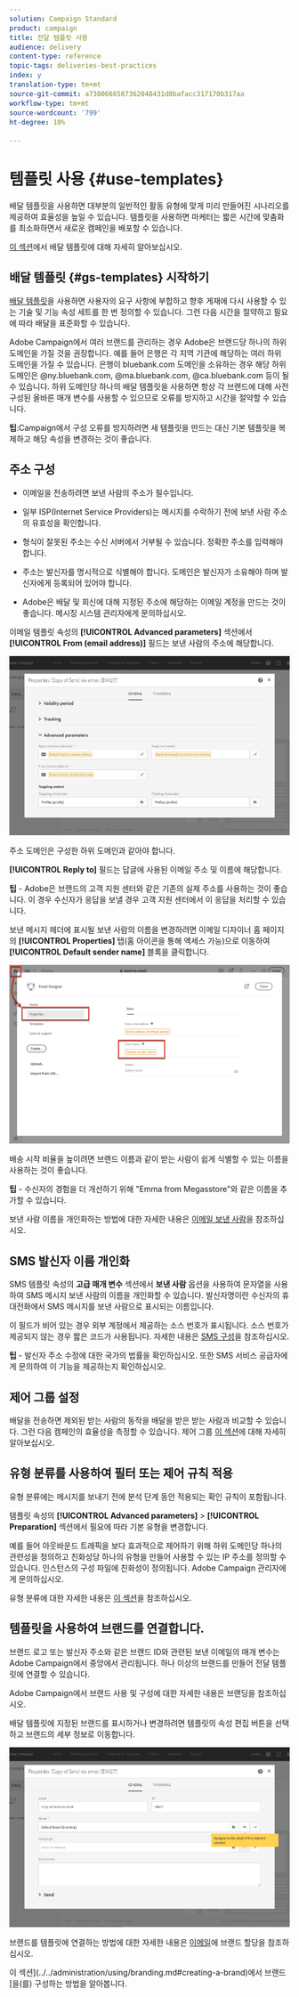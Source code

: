 ```yaml
---
solution: Campaign Standard
product: campaign
title: 전달 템플릿 사용
audience: delivery
content-type: reference
topic-tags: deliveries-best-practices
index: y
translation-type: tm+mt
source-git-commit: a7300666587362048431d0bafacc317170b317aa
workflow-type: tm+mt
source-wordcount: '799'
ht-degree: 10%

---
```



# 템플릿 사용 {#use-templates}

배달 템플릿을 사용하면 대부분의 일반적인 활동 유형에 맞게 미리 만들어진 시나리오를 제공하여 효율성을 높일 수 있습니다. 템플릿을 사용하면 마케터는 짧은 시간에 맞춤화를 최소화하면서 새로운 캠페인을 배포할 수 있습니다.

[이 섹션](../../start/using/marketing-activity-templates.md)에서 배달 템플릿에 대해 자세히 알아보십시오.

## 배달 템플릿 {#gs-templates} 시작하기

[배달 템플릿](../../start/using/marketing-activity-templates.md#creating-a-new-template)을 사용하면 사용자의 요구 사항에 부합하고 향후 게재에 다시 사용할 수 있는 기술 및 기능 속성 세트를 한 번 정의할 수 있습니다. 그런 다음 시간을 절약하고 필요에 따라 배달을 표준화할 수 있습니다.

Adobe Campaign에서 여러 브랜드를 관리하는 경우 Adobe은 브랜드당 하나의 하위 도메인을 가질 것을 권장합니다. 예를 들어 은행은 각 지역 기관에 해당하는 여러 하위 도메인을 가질 수 있습니다. 은행이 bluebank.com 도메인을 소유하는 경우 해당 하위 도메인은 @ny.bluebank.com, @ma.bluebank.com, @ca.bluebank.com 등이 될 수 있습니다. 하위 도메인당 하나의 배달 템플릿을 사용하면 항상 각 브랜드에 대해 사전 구성된 올바른 매개 변수를 사용할 수 있으므로 오류를 방지하고 시간을 절약할 수 있습니다.

**팁**:Campaign에서 구성 오류를 방지하려면 새 템플릿을 만드는 대신 기본 템플릿을 복제하고 해당 속성을 변경하는 것이 좋습니다.

## 주소 구성

* 이메일을 전송하려면 보낸 사람의 주소가 필수입니다.

* 일부 ISP(Internet Service Providers)는 메시지를 수락하기 전에 보낸 사람 주소의 유효성을 확인합니다.

* 형식이 잘못된 주소는 수신 서버에서 거부될 수 있습니다. 정확한 주소를 입력해야 합니다.

* 주소는 발신자를 명시적으로 식별해야 합니다. 도메인은 발신자가 소유해야 하며 발신자에게 등록되어 있어야 합니다.

* Adobe은 배달 및 회신에 대해 지정된 주소에 해당하는 이메일 계정을 만드는 것이 좋습니다. 메시징 시스템 관리자에게 문의하십시오.

이메일 템플릿 속성의 **[!UICONTROL Advanced parameters]** 섹션에서 **[!UICONTROL From (email address)]** 필드는 보낸 사람의 주소에 해당합니다.

![](assets/template-parameters.png)

주소 도메인은 구성한 하위 도메인과 같아야 합니다.

**[!UICONTROL Reply to]** 필드는 답글에 사용된 이메일 주소 및 이름에 해당합니다.

**팁**  - Adobe은 브랜드의 고객 지원 센터와 같은 기존의 실제 주소를 사용하는 것이 좋습니다. 이 경우 수신자가 응답을 보낼 경우 고객 지원 센터에서 이 응답을 처리할 수 있습니다.

보낸 메시지 헤더에 표시될 보낸 사람의 이름을 변경하려면 이메일 디자이너 홈 페이지의 **[!UICONTROL Properties]** 탭(홈 아이콘을 통해 액세스 가능)으로 이동하여 **[!UICONTROL Default sender name]** 블록을 클릭합니다.

![](assets/template-content.png)

배송 시작 비율을 높이려면 브랜드 이름과 같이 받는 사람이 쉽게 식별할 수 있는 이름을 사용하는 것이 좋습니다.

**팁**  - 수신자의 경험을 더 개선하기 위해 &quot;Emma from Megasstore&quot;와 같은 이름을 추가할 수 있습니다.

보낸 사람 이름을 개인화하는 방법에 대한 자세한 내용은 [이메일 보낸 사람](../../designing/using/subject-line.md#email-sender)을 참조하십시오.

## SMS 발신자 이름 개인화

SMS 템플릿 속성의 **고급 매개 변수** 섹션에서 **보낸 사람** 옵션을 사용하여 문자열을 사용하여 SMS 메시지 보낸 사람의 이름을 개인화할 수 있습니다. 발신자명이란 수신자의 휴대전화에서 SMS 메시지를 보낸 사람으로 표시되는 이름입니다.

이 필드가 비어 있는 경우 외부 계정에서 제공하는 소스 번호가 표시됩니다. 소스 번호가 제공되지 않는 경우 짧은 코드가 사용됩니다. 자세한 내용은 [SMS 구성](../../administration/using/configuring-sms-channel.md)을 참조하십시오.

**팁** - 발신자 주소 수정에 대한 국가의 법률을 확인하십시오. 또한 SMS 서비스 공급자에게 문의하여 이 기능을 제공하는지 확인하십시오.

## 제어 그룹 설정

배달을 전송하면 제외된 받는 사람의 동작을 배달을 받은 받는 사람과 비교할 수 있습니다. 그런 다음 캠페인의 효율성을 측정할 수 있습니다. 제어 그룹 [이 섹션](../../sending/using/control-group.md)에 대해 자세히 알아보십시오.

## 유형 분류를 사용하여 필터 또는 제어 규칙 적용

유형 분류에는 메시지를 보내기 전에 분석 단계 동안 적용되는 확인 규칙이 포함됩니다.

템플릿 속성의 **[!UICONTROL Advanced parameters]** > **[!UICONTROL Preparation]** 섹션에서 필요에 따라 기본 유형을 변경합니다.

예를 들어 아웃바운드 트래픽을 보다 효과적으로 제어하기 위해 하위 도메인당 하나의 관련성을 정의하고 친화성당 하나의 유형을 만들어 사용할 수 있는 IP 주소를 정의할 수 있습니다. 인스턴스의 구성 파일에 친화성이 정의됩니다. Adobe Campaign 관리자에게 문의하십시오.

유형 분류에 대한 자세한 내용은 [이 섹션](../../sending/using/managing-typologies.md)을 참조하십시오.

## 템플릿을 사용하여 브랜드를 연결합니다.

브랜드 로고 또는 발신자 주소와 같은 브랜드 ID와 관련된 보낸 이메일의 매개 변수는 Adobe Campaign에서 중앙에서 관리됩니다. 하나 이상의 브랜드를 만들어 전달 템플릿에 연결할 수 있습니다.

Adobe Campaign에서 브랜드 사용 및 구성에 대한 자세한 내용은 브랜딩을 참조하십시오.

배달 템플릿에 지정된 브랜드를 표시하거나 변경하려면 템플릿의 속성 편집 버튼을 선택하고 브랜드의 세부 정보로 이동합니다.

![](assets/template-brand.png)

브랜드를 템플릿에 연결하는 방법에 대한 자세한 내용은 [이메일](../../administration/using/branding.md#assigning-a-brand-to-an-email)에 브랜드 할당을 참조하십시오.

이 섹션](../../administration/using/branding.md#creating-a-brand)에서 브랜드 [을(를) 구성하는 방법을 알아봅니다.
